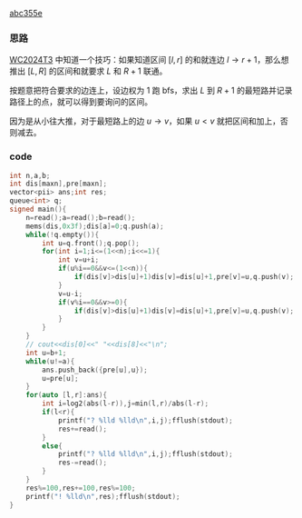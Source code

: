 [abc355e](https://www.luogu.com.cn/problem/AT_abc355_e)

### 思路

[WC2024T3](https://www.luogu.com.cn/problem/P10145) 中知道一个技巧：如果知道区间 $[l,r]$ 的和就连边 $l\to r+1$，那么想推出 $[L,R]$ 的区间和就要求 $L$ 和 $R+1$ 联通。

按题意把符合要求的边连上，设边权为 $1$ 跑 bfs，求出 $L$ 到 $R+1$ 的最短路并记录路径上的点，就可以得到要询问的区间。

因为是从小往大推，对于最短路上的边 $u\to v$，如果 $u<v$ 就把区间和加上，否则减去。

### code

```cpp
int n,a,b;
int dis[maxn],pre[maxn];
vector<pii> ans;int res;
queue<int> q;
signed main(){
	n=read();a=read();b=read();
	mems(dis,0x3f);dis[a]=0;q.push(a);
	while(!q.empty()){
		int u=q.front();q.pop();
		for(int i=1;i<=(1<<n);i<<=1){
			int v=u+i;
			if(u%i==0&&v<=(1<<n)){
				if(dis[v]>dis[u]+1)dis[v]=dis[u]+1,pre[v]=u,q.push(v);
			}
			v=u-i;
			if(v%i==0&&v>=0){
				if(dis[v]>dis[u]+1)dis[v]=dis[u]+1,pre[v]=u,q.push(v);
			}
		}
	}
	// cout<<dis[0]<<" "<<dis[8]<<"\n";
	int u=b+1;
	while(u!=a){
		ans.push_back({pre[u],u});
		u=pre[u];
	}
	for(auto [l,r]:ans){
		int i=log2(abs(l-r)),j=min(l,r)/abs(l-r);
		if(l<r){
			printf("? %lld %lld\n",i,j);fflush(stdout);
			res+=read();
		}
		else{
			printf("? %lld %lld\n",i,j);fflush(stdout);
			res-=read();
		}
	}
	res%=100,res+=100,res%=100;
	printf("! %lld\n",res);fflush(stdout);	
}
```